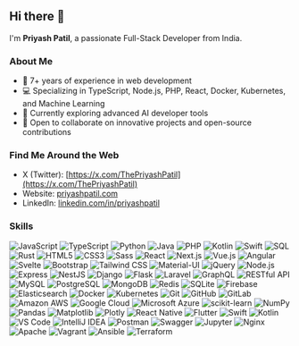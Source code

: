 ## Hi there 👋
I'm **Priyash Patil**, a passionate Full-Stack Developer from India.

### About Me
- 🚀 7+ years of experience in web development
- 💻 Specializing in TypeScript, Node.js, PHP, React, Docker, Kubernetes, and Machine Learning
- 🌱 Currently exploring advanced AI developer tools
- 👯 Open to collaborate on innovative projects and open-source contributions

### Find Me Around the Web
- X (Twitter): [https://x.com/ThePriyashPatil](https://x.com/ThePriyashPatil)
- Website: [priyashpatil.com](https://priyashpatil.com)
- LinkedIn: [linkedin.com/in/priyashpatil](https://linkedin.com/in/priyashpatil)

### Skills

![JavaScript](https://img.shields.io/badge/JavaScript-yellow?style=flat-square&logo=javascript)
![TypeScript](https://img.shields.io/badge/TypeScript-blue?style=flat-square&logo=typescript)
![Python](https://img.shields.io/badge/Python-yellowgreen?style=flat-square&logo=python)
![Java](https://img.shields.io/badge/Java-orange?style=flat-square&logo=java)
![PHP](https://img.shields.io/badge/PHP-purple?style=flat-square&logo=php)
![Kotlin](https://img.shields.io/badge/Kotlin-purple?style=flat-square&logo=kotlin)
![Swift](https://img.shields.io/badge/Swift-orange?style=flat-square&logo=swift)
![SQL](https://img.shields.io/badge/SQL-darkblue?style=flat-square&logo=sql)
![Rust](https://img.shields.io/badge/Rust-black?style=flat-square&logo=rust)
![HTML5](https://img.shields.io/badge/HTML5-red?style=flat-square&logo=html5)
![CSS3](https://img.shields.io/badge/CSS3-blue?style=flat-square&logo=css3)
![Sass](https://img.shields.io/badge/Sass-pink?style=flat-square&logo=sass)
![React](https://img.shields.io/badge/React-blue?style=flat-square&logo=react)
![Next.js](https://img.shields.io/badge/Next.js-black?style=flat-square&logo=next.js)
![Vue.js](https://img.shields.io/badge/Vue.js-green?style=flat-square&logo=vue.js)
![Angular](https://img.shields.io/badge/Angular-red?style=flat-square&logo=angular)
![Svelte](https://img.shields.io/badge/Svelte-orange?style=flat-square&logo=svelte)
![Bootstrap](https://img.shields.io/badge/Bootstrap-purple?style=flat-square&logo=bootstrap)
![Tailwind CSS](https://img.shields.io/badge/Tailwind_CSS-lightblue?style=flat-square&logo=tailwind-css)
![Material-UI](https://img.shields.io/badge/Material--UI-blue?style=flat-square&logo=material-ui)
![jQuery](https://img.shields.io/badge/jQuery-blue?style=flat-square&logo=jquery)
![Node.js](https://img.shields.io/badge/Node.js-green?style=flat-square&logo=node.js)
![Express](https://img.shields.io/badge/Express-darkgreen?style=flat-square&logo=express)
![NestJS](https://img.shields.io/badge/NestJS-red?style=flat-square&logo=nestjs)
![Django](https://img.shields.io/badge/Django-darkgreen?style=flat-square&logo=django)
![Flask](https://img.shields.io/badge/Flask-black?style=flat-square&logo=flask)
![Laravel](https://img.shields.io/badge/Laravel-red?style=flat-square&logo=laravel)
![GraphQL](https://img.shields.io/badge/GraphQL-pink?style=flat-square&logo=graphql)
![RESTful API](https://img.shields.io/badge/REST_API-green?style=flat-square&logo=restful)
![MySQL](https://img.shields.io/badge/MySQL-blue?style=flat-square&logo=mysql)
![PostgreSQL](https://img.shields.io/badge/PostgreSQL-blue?style=flat-square&logo=postgresql)
![MongoDB](https://img.shields.io/badge/MongoDB-green?style=flat-square&logo=mongodb)
![Redis](https://img.shields.io/badge/Redis-red?style=flat-square&logo=redis)
![SQLite](https://img.shields.io/badge/SQLite-blue?style=flat-square&logo=sqlite)
![Firebase](https://img.shields.io/badge/Firebase-yellow?style=flat-square&logo=firebase)
![Elasticsearch](https://img.shields.io/badge/Elasticsearch-darkblue?style=flat-square&logo=elasticsearch)
![Docker](https://img.shields.io/badge/Docker-blue?style=flat-square&logo=docker)
![Kubernetes](https://img.shields.io/badge/Kubernetes-blue?style=flat-square&logo=kubernetes)
![Git](https://img.shields.io/badge/Git-black?style=flat-square&logo=git)
![GitHub](https://img.shields.io/badge/GitHub-black?style=flat-square&logo=github)
![GitLab](https://img.shields.io/badge/GitLab-orange?style=flat-square&logo=gitlab)
![Amazon AWS](https://img.shields.io/badge/Amazon_AWS-orange?style=flat-square&logo=amazon-aws)
![Google Cloud](https://img.shields.io/badge/Google_Cloud-blue?style=flat-square&logo=google-cloud)
![Microsoft Azure](https://img.shields.io/badge/Windows_Azure-blue?style=flat-square&logo=microsoft-azure)
![scikit-learn](https://img.shields.io/badge/scikit--learn-blue?style=flat-square&logo=scikit-learn)
![NumPy](https://img.shields.io/badge/NumPy-blue?style=flat-square&logo=numpy)
![Pandas](https://img.shields.io/badge/Pandas-black?style=flat-square&logo=pandas)
![Matplotlib](https://img.shields.io/badge/Matplotlib-blue?style=flat-square&logo=matplotlib)
![Plotly](https://img.shields.io/badge/Plotly-blue?style=flat-square&logo=plotly)
![React Native](https://img.shields.io/badge/React_Native-blue?style=flat-square&logo=react)
![Flutter](https://img.shields.io/badge/Flutter-blue?style=flat-square&logo=flutter)
![Swift](https://img.shields.io/badge/Swift-red?style=flat-square&logo=swift)
![Kotlin](https://img.shields.io/badge/Kotlin-purple?style=flat-square&logo=kotlin)
![VS Code](https://img.shields.io/badge/VSCode-blue?style=flat-square&logo=visual-studio-code)
![IntelliJ IDEA](https://img.shields.io/badge/IntelliJ_IDEA-black?style=flat-square&logo=intellij-idea)
![Postman](https://img.shields.io/badge/Postman-orange?style=flat-square&logo=postman)
![Swagger](https://img.shields.io/badge/Swagger-green?style=flat-square&logo=swagger)
![Jupyter](https://img.shields.io/badge/Jupyter-orange?style=flat-square&logo=jupyter)
![Nginx](https://img.shields.io/badge/Nginx-green?style=flat-square&logo=nginx)
![Apache](https://img.shields.io/badge/Apache-black?style=flat-square&logo=apache)
![Vagrant](https://img.shields.io/badge/Vagrant-blue?style=flat-square&logo=vagrant)
![Ansible](https://img.shields.io/badge/Ansible-black?style=flat-square&logo=ansible)
![Terraform](https://img.shields.io/badge/Terraform-purple?style=flat-square&logo=terraform)
